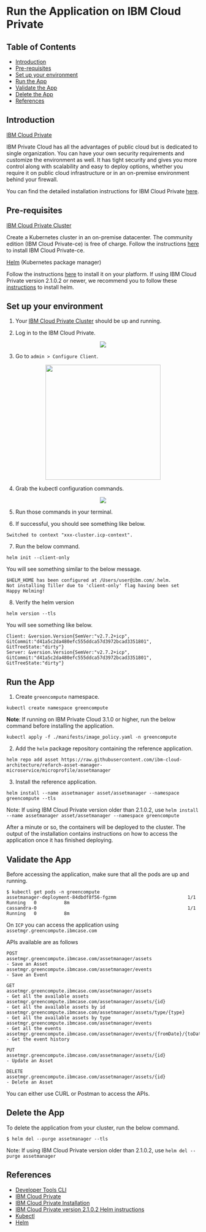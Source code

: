 # Run the Application on IBM Cloud Private

## Table of Contents

* [Introduction](#introduction)
* [Pre-requisites](#pre-requisites)
* [Set up your environment](#set-up-your-environment)
* [Run the App](#run-the-app)
* [Validate the App](#validate-the-app)
* [Delete the App](#delete-the-app)
* [References](#references)

## Introduction

[IBM Cloud Private](https://www.ibm.com/cloud/private)

IBM Private Cloud has all the advantages of public cloud but is dedicated to single organization. You can have your own security requirements and customize the environment as well. It has tight security and gives you more control along with scalability and easy to deploy options, whether you require it on public cloud infrastructure or in an on-premise environment behind your firewall.

You can find the detailed installation instructions for IBM Cloud Private [here](https://www.ibm.com/support/knowledgecenter/en/SSBS6K_2.1.0.2/installing/install_containers_CE.html).

## Pre-requisites

[IBM Cloud Private Cluster](https://www.ibm.com/cloud/private)

Create a Kubernetes cluster in an on-premise datacenter. The community edition (IBM Cloud Private-ce) is free of charge.
Follow the instructions [here](https://www.ibm.com/support/knowledgecenter/en/SSBS6K_2.1.0.2/installing/install_containers_CE.html) to install IBM Cloud Private-ce.

[Helm](https://github.com/kubernetes/helm) (Kubernetes package manager)

Follow the instructions [here](https://github.com/kubernetes/helm/blob/master/docs/install.md) to install it on your platform.
If using IBM Cloud Private version 2.1.0.2 or newer, we recommend you to follow these [instructions](https://www.ibm.com/support/knowledgecenter/SSBS6K_2.1.0.2/app_center/create_helm_cli.html) to install helm.

## Set up your environment

1. Your [IBM Cloud Private Cluster](https://www.ibm.com/cloud/private) should be up and running.

2. Log in to the IBM Cloud Private.

<p align="center">
    <img src="https://github.com/ibm-cloud-architecture/refarch-cloudnative-kubernetes/blob/microprofile/static/imgs/icp_dashboard.png">
</p>

3. Go to `admin > Configure Client`.

<p align="center">
    <img width="300" height="300" src="https://github.com/ibm-cloud-architecture/refarch-cloudnative-kubernetes/blob/microprofile/static/imgs/client_config.png">
</p>

4. Grab the kubectl configuration commands.

<p align="center">
    <img src="https://github.com/ibm-cloud-architecture/refarch-cloudnative-kubernetes/blob/microprofile/static/imgs/kube_cmds.png">
</p>

5. Run those commands in your terminal.

6. If successful, you should see something like below.

```
Switched to context "xxx-cluster.icp-context".
```
7. Run the below command.

`helm init --client-only`

You will see something similar to the below message.

```
$HELM_HOME has been configured at /Users/user@ibm.com/.helm.
Not installing Tiller due to 'client-only' flag having been set
Happy Helming!
```

8. Verify the helm version

`helm version --tls`

You will see something like below.

```
Client: &version.Version{SemVer:"v2.7.2+icp", GitCommit:"d41a5c2da480efc555ddca57d3972bcad3351801", GitTreeState:"dirty"}
Server: &version.Version{SemVer:"v2.7.2+icp", GitCommit:"d41a5c2da480efc555ddca57d3972bcad3351801", GitTreeState:"dirty"}
```

## Run the App 

1. Create `greencompute` namespace.

`kubectl create namespace greencompute`

**Note**: If running on IBM Private Cloud 3.1.0 or higher, run the below command before installing the application.

`kubectl apply -f ./manifests/image_policy.yaml -n greencompute`

2. Add the `helm` package repository containing the reference application.

`helm repo add asset https://raw.githubusercontent.com/ibm-cloud-architecture/refarch-asset-manager-microservice/microprofile/assetmanager`

3. Install the reference application.

`helm install --name assetmanager asset/assetmanager --namespace greencompute --tls`

Note: If using IBM Cloud Private version older than 2.1.0.2, use `helm install --name assetmanager asset/assetmanager --namespace greencompute`

After a minute or so, the containers will be deployed to the cluster.  The output of the installation contains instructions on how to access the application once it has finished deploying.

## Validate the App 

Before accessing the application, make sure that all the pods are up and running. 

```
$ kubectl get pods -n greencompute
assetmanager-deployment-84dbdf8f56-fgzmm                          1/1       Running   0          8m
cassandra-0                                                       1/1       Running   0          8m
```
On `ICP` you can access the application using `assetmgr.greencompute.ibmcase.com`

APIs available are as follows

```
POST
assetmgr.greencompute.ibmcase.com/assetmanager/assets                         - Save an Asset
assetmgr.greencompute.ibmcase.com/assetmanager/events                         - Save an Event

GET
assetmgr.greencompute.ibmcase.com/assetmanager/assets                         - Get all the available assets
assetmgr.greencompute.ibmcase.com/assetmanager/assets/{id}                    - Get all the available assets by id
assetmgr.greencompute.ibmcase.com/assetmanager/assets/type/{type}             - Get all the available assets by type
assetmgr.greencompute.ibmcase.com/assetmanager/events                         - Get all the events
assetmgr.greencompute.ibmcase.com/assetmanager/events/{fromDate}/{toDate}     - Get the event history

PUT
assetmgr.greencompute.ibmcase.com/assetmanager/assets/{id}                    - Update an Asset

DELETE
assetmgr.greencompute.ibmcase.com/assetmanager/assets/{id}                    - Delete an Asset
```

You can either use CURL or Postman to access the APIs.

## Delete the App

To delete the application from your cluster, run the below command.

```
$ helm del --purge assetmanager --tls
```
Note: If using IBM Cloud Private version older than 2.1.0.2, use `helm del --purge assetmanager`

## References

* [Developer Tools CLI](https://console.bluemix.net/docs/cloudnative/dev_cli.html#developercli)
* [IBM Cloud Private](https://www.ibm.com/support/knowledgecenter/en/SSBS6K_2.1.0/kc_welcome_containers.html)
* [IBM Cloud Private Installation](https://github.com/ibm-cloud-architecture/refarch-privatecloud)
* [IBM Cloud Private version 2.1.0.2 Helm instructions](https://www.ibm.com/support/knowledgecenter/SSBS6K_2.1.0.2/app_center/create_helm_cli.html)
* [Kubectl](https://kubernetes.io/docs/user-guide/kubectl-overview/)
* [Helm](https://github.com/kubernetes/helm)




